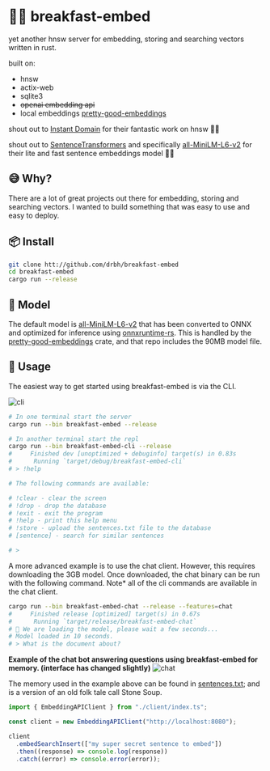 # 🥐💤 breakfast-embed

yet another hnsw server for embedding, storing and searching vectors written in rust.

built on:

- hnsw
- actix-web
- sqlite3
- ~~openai embedding api~~
- local embeddings [pretty-good-embeddings](https://github.com/drbh/pretty-good-embeddings)

shout out to [Instant Domain](https://github.com/InstantDomain/instant-distance) for their fantastic work on hnsw 🙇‍♂️

shout out to [SentenceTransformers](https://github.com/UKPLab/sentence-transformers) and specifically [all-MiniLM-L6-v2](https://huggingface.co/sentence-transformers/all-MiniLM-L6-v2) for their lite and fast sentence embeddings model 🙇‍♂️

## 😅 Why?

There are a lot of great projects out there for embedding, storing and searching vectors. I wanted to build something that was easy to use and easy to deploy.

## 📦 Install

```bash
git clone htt://github.com/drbh/breakfast-embed
cd breakfast-embed
cargo run --release
```

## 🚜 Model

The default model is [all-MiniLM-L6-v2](https://huggingface.co/sentence-transformers/all-MiniLM-L6-v2) that has been converted to ONNX and optimized for inference using [onnxruntime-rs](https://github.com/nbigaouette/onnxruntime-rs). This is handled by the [pretty-good-embeddings](https://github.com/drbh/pretty-good-embeddings) crate, and that repo includes the 90MB model file.

## 🚀 Usage

The easiest way to get started using breakfast-embed is via the CLI.

![cli](./assets/breakfast-embed-repl.gif)

```bash
# In one terminal start the server
cargo run --bin breakfast-embed --release
```

```bash
# In another terminal start the repl
cargo run --bin breakfast-embed-cli --release
#     Finished dev [unoptimized + debuginfo] target(s) in 0.83s
#      Running `target/debug/breakfast-embed-cli`
# > !help

# The following commands are available:

# !clear - clear the screen
# !drop - drop the database
# !exit - exit the program
# !help - print this help menu
# !store - upload the sentences.txt file to the database
# [sentence] - search for similar sentences

# >
```

A more advanced example is to use the chat client. However, this requires downloading the 3GB model. Once downloaded, the chat binary can be run with the following command. Note* all of the cli commands are available in the chat client.

```bash
cargo run --bin breakfast-embed-chat --release --features=chat
#     Finished release [optimized] target(s) in 0.67s
#      Running `target/release/breakfast-embed-chat`
# 🦩 We are loading the model, please wait a few seconds...
# Model loaded in 10 seconds.
# > What is the document about?
```

**Example of the chat bot answering questions using breakfast-embed for memory. (interface has changed slightly)**
![chat](./assets/breakfast-embed-chat.gif)

The memory used in the example above can be found in [sentences.txt](./sentences.txt); and is a version of an old folk tale call Stone Soup.

```typescript
import { EmbeddingAPIClient } from "./client/index.ts";

const client = new EmbeddingAPIClient("http://localhost:8080");

client
  .embedSearchInsert(["my super secret sentence to embed"])
  .then((response) => console.log(response))
  .catch((error) => console.error(error));
```
